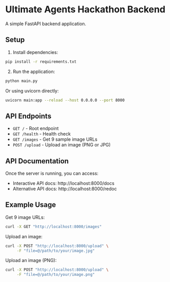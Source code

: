 # Ultimate Agents Hackathon Backend

A simple FastAPI backend application.

## Setup

1. Install dependencies:
```bash
pip install -r requirements.txt
```

2. Run the application:
```bash
python main.py
```

Or using uvicorn directly:
```bash
uvicorn main:app --reload --host 0.0.0.0 --port 8000
```

## API Endpoints

- `GET /` - Root endpoint
- `GET /health` - Health check
- `GET /images` - Get 9 sample image URLs
- `POST /upload` - Upload an image (PNG or JPG)

## API Documentation

Once the server is running, you can access:
- Interactive API docs: http://localhost:8000/docs
- Alternative API docs: http://localhost:8000/redoc

## Example Usage

Get 9 image URLs:
```bash
curl -X GET "http://localhost:8000/images"
```

Upload an image:
```bash
curl -X POST "http://localhost:8000/upload" \
     -F "file=@/path/to/your/image.jpg"
```

Upload an image (PNG):
```bash
curl -X POST "http://localhost:8000/upload" \
     -F "file=@/path/to/your/image.png"
```
